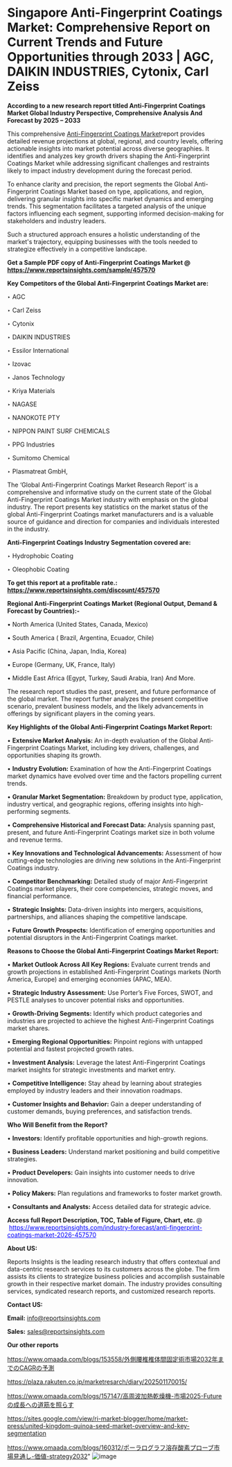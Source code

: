 # Singapore Anti-Fingerprint Coatings Market: Comprehensive Report on Current Trends and Future Opportunities through 2033 | AGC, DAIKIN INDUSTRIES, Cytonix, Carl Zeiss

<strong>According to a new research report titled Anti-Fingerprint Coatings Market Global Industry Perspective, Comprehensive Analysis And Forecast by 2025 – 2033</strong>

This comprehensive <a href=https://www.reportsinsights.com/sample/457570>Anti-Fingerprint Coatings Market</a>report provides detailed revenue projections at global, regional, and country levels, offering actionable insights into market potential across diverse geographies. It identifies and analyzes key growth drivers shaping the Anti-Fingerprint Coatings Market while addressing significant challenges and restraints likely to impact industry development during the forecast period.

To enhance clarity and precision, the report segments the Global Anti-Fingerprint Coatings Market based on type, applications, and region, delivering granular insights into specific market dynamics and emerging trends. This segmentation facilitates a targeted analysis of the unique factors influencing each segment, supporting informed decision-making for stakeholders and industry leaders.

Such a structured approach ensures a holistic understanding of the market's trajectory, equipping businesses with the tools needed to strategize effectively in a competitive landscape.

<strong>Get a Sample PDF copy of Anti-Fingerprint Coatings Market </strong><strong>@<a href=https://www.reportsinsights.com/sample/457570 style=color:#0000ff;> https://www.reportsinsights.com/sample/457570</a></strong></font>

<strong>Key Competitors of the Global Anti-Fingerprint Coatings Market are:</strong>

‣ AGC

‣ Carl Zeiss

‣ Cytonix

‣ DAIKIN INDUSTRIES

‣ Essilor International

‣ Izovac

‣ Janos Technology

‣ Kriya Materials

‣ NAGASE

‣ NANOKOTE PTY

‣ NIPPON PAINT SURF CHEMICALS

‣ PPG Industries

‣ Sumitomo Chemical

‣ Plasmatreat GmbH,

The ‘Global Anti-Fingerprint Coatings Market Research Report’ is a comprehensive and informative study on the current state of the Global Anti-Fingerprint Coatings Market industry with emphasis on the global industry. The report presents key statistics on the market status of the global Anti-Fingerprint Coatings market manufacturers and is a valuable source of guidance and direction for companies and individuals interested in the industry.

<strong>Anti-Fingerprint Coatings Industry Segmentation covered are:</strong>

‣ Hydrophobic Coating

‣ Oleophobic Coating

<strong>To get this report at a profitable rate.: <a href=https://www.reportsinsights.com/discount/457570 style=color:#0000ff;>https://www.reportsinsights.com/discount/457570</a></strong></font>

<strong>Regional Anti-Fingerprint Coatings Market (Regional Output, Demand &amp; Forecast by Countries):-</strong>

• North America (United States, Canada, Mexico)

• South America ( Brazil, Argentina, Ecuador, Chile)

• Asia Pacific (China, Japan, India, Korea)

• Europe (Germany, UK, France, Italy)

• Middle East Africa (Egypt, Turkey, Saudi Arabia, Iran) And More.

The research report studies the past, present, and future performance of the global market. The report further analyzes the present competitive scenario, prevalent business models, and the likely advancements in offerings by significant players in the coming years.

<strong>Key Highlights of the Global Anti-Fingerprint Coatings Market Report:</strong>

• <strong>Extensive Market Analysis:</strong> An in-depth evaluation of the Global Anti-Fingerprint Coatings Market, including key drivers, challenges, and opportunities shaping its growth.

• <strong>Industry Evolution:</strong> Examination of how the Anti-Fingerprint Coatings market dynamics have evolved over time and the factors propelling current trends.

• <strong>Granular Market Segmentation:</strong> Breakdown by product type, application, industry vertical, and geographic regions, offering insights into high-performing segments.

• <strong>Comprehensive Historical and Forecast Data:</strong> Analysis spanning past, present, and future Anti-Fingerprint Coatings market size in both volume and revenue terms.

• <strong>Key Innovations and Technological Advancements:</strong> Assessment of how cutting-edge technologies are driving new solutions in the Anti-Fingerprint Coatings industry.

• <strong>Competitor Benchmarking:</strong> Detailed study of major Anti-Fingerprint Coatings market players, their core competencies, strategic moves, and financial performance.

• <strong>Strategic Insights:</strong> Data-driven insights into mergers, acquisitions, partnerships, and alliances shaping the competitive landscape.

• <strong>Future Growth Prospects:</strong> Identification of emerging opportunities and potential disruptors in the Anti-Fingerprint Coatings market.

<strong>Reasons to Choose the Global Anti-Fingerprint Coatings Market Report:</strong>

• <strong>Market Outlook Across All Key Regions:</strong> Evaluate current trends and growth projections in established Anti-Fingerprint Coatings markets (North America, Europe) and emerging economies (APAC, MEA).

• <strong>Strategic Industry Assessment:</strong> Use Porter’s Five Forces, SWOT, and PESTLE analyses to uncover potential risks and opportunities.

• <strong>Growth-Driving Segments:</strong> Identify which product categories and industries are projected to achieve the highest Anti-Fingerprint Coatings market shares.

• <strong>Emerging Regional Opportunities:</strong> Pinpoint regions with untapped potential and fastest projected growth rates.

• <strong>Investment Analysis:</strong> Leverage the latest Anti-Fingerprint Coatings market insights for strategic investments and market entry.

• <strong>Competitive Intelligence:</strong> Stay ahead by learning about strategies employed by industry leaders and their innovation roadmaps.

• <strong>Customer Insights and Behavior:</strong> Gain a deeper understanding of customer demands, buying preferences, and satisfaction trends.

<strong>Who Will Benefit from the Report?</strong>

• <strong>Investors:</strong> Identify profitable opportunities and high-growth regions.

• <strong>Business Leaders:</strong> Understand market positioning and build competitive strategies.

• <strong>Product Developers:</strong> Gain insights into customer needs to drive innovation.

• <strong>Policy Makers:</strong> Plan regulations and frameworks to foster market growth.

• <strong>Consultants and Analysts:</strong> Access detailed data for strategic advice.
</ul>
<strong>Access full Report Description, TOC, Table of Figure, Chart, etc. </strong>@  <a href=https://www.reportsinsights.com/industry-forecast/anti-fingerprint-coatings-market-2026-457570 style=color:#0000ff;>https://www.reportsinsights.com/industry-forecast/anti-fingerprint-coatings-market-2026-457570</a></font>

<strong><strong>About US</strong>:</strong>

Reports Insights is the leading research industry that offers contextual and data-centric research services to its customers across the globe. The firm assists its clients to strategize business policies and accomplish sustainable growth in their respective market domain. The industry provides consulting services, syndicated research reports, and customized research reports.

<strong>Contact US:</strong>

<p class=""""><b>Email:</b> <a href=mailto:info@reportsinsights.com>info@reportsinsights.com</a></p>
<p class=""""><b>Sales:</b> <a href=mailto:sales@reportsinsights.com>sales@reportsinsights.com</a></p>

<strong>Our other reports</strong>

<a href=https://www.omaada.com/blogs/153558/外側腰椎椎体間固定術市場2032年までのCAGRの予測>https://www.omaada.com/blogs/153558/外側腰椎椎体間固定術市場2032年までのCAGRの予測</a>

<a href=https://plaza.rakuten.co.jp/marketresarch/diary/202501170015/>https://plaza.rakuten.co.jp/marketresarch/diary/202501170015/</a>

<a href=https://www.omaada.com/blogs/157147/高周波加熱乾燥機-市場2025-Futureの成長への道筋を照らす>https://www.omaada.com/blogs/157147/高周波加熱乾燥機-市場2025-Futureの成長への道筋を照らす</a>

<a href=https://sites.google.com/view/ri-market-blogger/home/market-press/united-kingdom-quinoa-seed-market-overview-and-key-segmentation>https://sites.google.com/view/ri-market-blogger/home/market-press/united-kingdom-quinoa-seed-market-overview-and-key-segmentation</a>

<a href=https://www.omaada.com/blogs/160312/ポーラログラフ溶存酸素プローブ市場見通し-価値-strategy2032>https://www.omaada.com/blogs/160312/ポーラログラフ溶存酸素プローブ市場見通し-価値-strategy2032</a>"
![image](https://github.com/user-attachments/assets/0a83c238-dcab-406a-b99e-09c711d64b2f)
